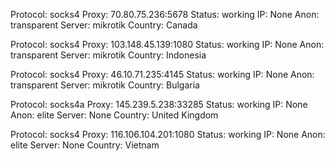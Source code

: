 Protocol: socks4
Proxy: 70.80.75.236:5678
Status: working
IP: None
Anon: transparent
Server: mikrotik
Country: Canada

Protocol: socks4
Proxy: 103.148.45.139:1080
Status: working
IP: None
Anon: transparent
Server: mikrotik
Country: Indonesia

Protocol: socks4
Proxy: 46.10.71.235:4145
Status: working
IP: None
Anon: transparent
Server: mikrotik
Country: Bulgaria

Protocol: socks4a
Proxy: 145.239.5.238:33285
Status: working
IP: None
Anon: elite
Server: None
Country: United Kingdom

Protocol: socks4
Proxy: 116.106.104.201:1080
Status: working
IP: None
Anon: elite
Server: None
Country: Vietnam

